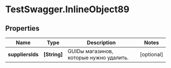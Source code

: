 # TestSwagger.InlineObject89

## Properties

Name | Type | Description | Notes
------------ | ------------- | ------------- | -------------
**suppliersIds** | **[String]** | GUIDы магазинов, которые нужно удалить. | [optional] 


